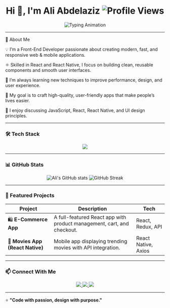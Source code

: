 <h1 align="center">
  Hi 👋, I'm Ali Abdelaziz  
  <img src="https://komarev.com/ghpvc/?username=aliabdelaziz268&label=Views&color=0e75b6&style=flat-square" alt="Profile Views"/>
</h1>

<p align="center">
  <img src="https://readme-typing-svg.demolab.com?font=Fira+Code&size=32&duration=2500&pause=1000&color=00C8FF&center=true&vCenter=true&width=650&lines=Front-End+Developer" alt="Typing Animation" />
</p>

---
🚀 About Me

💡 I’m a Front-End Developer passionate about creating modern, fast, and responsive web & mobile applications.

⚛️ Skilled in React and React Native, I focus on building clean, reusable components and smooth user interfaces.

🌱 I’m always learning new techniques to improve performance, design, and user experience.

🎯 My goal is to craft high-quality, user-friendly apps that make people’s lives easier.

💬 I enjoy discussing JavaScript, React, React Native, and UI design principles.  

---

### 🛠️ Tech Stack  
<p align="center">
  <img src="https://skillicons.dev/icons?i=html,css,js,react,bootstrap,tailwind,git,github,vscode,figma" />
</p>

---

### 📊 GitHub Stats  
<p align="center">
  <img src="https://github-readme-stats.vercel.app/api?username=YourGitHubUsername&show_icons=true&theme=tokyonight&hide_border=true" alt="Ali's GitHub stats" />
  <img src="https://github-readme-streak-stats.herokuapp.com?user=YourGitHubUsername&theme=tokyonight&hide_border=true" alt="GitHub Streak" />
</p>

---

### 🌟 Featured Projects  

| Project | Description | Tech |
|----------|--------------|------|
| 🛍️ **E-Commerce App** | A full-featured React app with product management, cart, and checkout. | React, Redux, API |
| 📱 **Movies App (React Native)** | Mobile app displaying trending movies with API integration. | React Native, Axios |

---

### 📫 Connect With Me  
<p align="center">
  <a href="https://www.linkedin.com/in/ali-abdelaziz-moawad/" target="_blank">
    <img src="https://img.shields.io/badge/LinkedIn-0077B5?style=for-the-badge&logo=linkedin&logoColor=white"/>
  </a>
  <a href="mailto:aliabdelaziz268@gmail.com">
    <img src="https://img.shields.io/badge/Gmail-D14836?style=for-the-badge&logo=gmail&logoColor=white"/>
  </a>
  <a href="https://www.facebook.com/aliabdelaziz268" target="_blank">
  <img src="https://img.shields.io/badge/Facebook-1877F2?style=for-the-badge&logo=facebook&logoColor=white"/>
</a>

</p>

---

⭐️ **"Code with passion, design with purpose."**  
